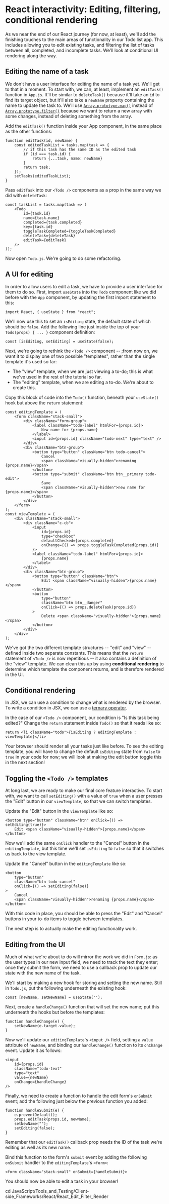 # React interactivity: Editing, filtering, conditional rendering

As we near the end of our React journey (for now, at least), we'll add the finishing touches to the main areas of functionality in our Todo list app. This includes allowing you to edit existing tasks, and filtering the list of tasks between all, completed, and incomplete tasks. We'll look at conditional UI rendering along the way.

## Editing the name of a task

We don't have a user interface for editing the name of a task yet. We'll get to that in a moment. To start with, we can, at least, implement an `editTask()` function in `App.js`. It'll be similar to `deleteTask()` because it'll take an `id` to find its target object, but it'll also take a `newName` property containing the name to update the task to. We'll use [`Array.prototype.map()`]() instead of [`Array.prototype.filter()`]() because we want to return a new array with some changes, instead of deleting something from the array.

Add the `editTask()` function inside your App component, in the same place as the other functions:
```
function editTask(id, newName) {
    const editedTaskList = tasks.map(task => {
        // if this task has the same ID as the edited task
        if (id === task.id) {
            return {...task, name: newName}
        }
        return task;
    });
    setTasks(editedTaskList);
}
```
Pass `editTask` into our `<Todo />` components as a prop in the same way we did with `deleteTask`:
```
const taskList = tasks.map(task => (
    <Todo
        id={task.id}
        name={task.name}
        completed={task.completed}
        key={task.id}
        toggleTaskCompleted={toggleTaskCompleted}
        deleteTask={deleteTask}
        editTask={editTask}
    />
));
```
Now open `Todo.js`. We're going to do some refactoring.

## A UI for editing

In order to allow users to edit a task, we have to provide a user interface for them to do so. First, import `useState` into the `Todo` component like we did before with the `App` component, by updating the first import statement to this:
```
import React, { useState } from "react";
```
We'll now use this to set an `isEditing` state, the default state of which should be `false`. Add the following line just inside the top of your `Todo(props) { ... }` component definition:
```
const [isEditing, setEditing] = useState(false);
```
Next, we're going to rethink the `<Todo />` component -- ;from now on, we want it to display one of two possible "templates", rather than the single template it's used so far:

* The "view" template, when we are just viewing a to-do; this is what we've used in the rest of the tutorial so far.
* The "editing" template, when we are editing a to-do. We're about to create this.

Copy this block of code into the `Todo()` function, beneath your `useState()` hook but above the `return` statement:
```
const editingTemplate = (
    <form className="stack-small">
        <div className="form-group">
            <label className="todo-label" htmlFor={props.id}>
                New name for {props.name}
            </label>
            <input id={props.id} className="todo-next" type="text" />
        </div>
        <div className="btn-group">
            <button type="button" className="btn todo-cancel">
                Cancel
                <span className="visually-hidden">renaming {props.name}</span>
            </button>
            <button type="submit" className="btn btn__primary todo-edit">
                Save
                <span className="visually-hidden">new name for {props.name}</span>
            </button>
        </div>
    </form>
);
const viewTemplate = (
    <div className="stack-small">
        <div className="c-cb">
            <input
                id={props.id}
                type="checkbox"
                defaultChecked={props.completed}
                onChange={() => props.toggleTaskCompleted(props.id)}
            />
            <label className="todo-label" htmlFor={props.id}>
                {props.name}
            </label>
        </div>
        <div className="btn-group">
            <button type="button" className="btn">
                Edit <span className="visually-hidden">{props.name}</span>
            </button>
            <button
                type="button"
                className="btn btn__danger"
                onClick={() => props.deleteTask(props.id)}
            >
                Delete <span className="visually-hidden">{props.name}</span>
            </button>
        </div>
    </div>
);
```
We've got the two different template structures -- "edit" and "view" -- defined inside two separate constants. This means that the `return` statement of `<Todo />` is now repetitious -- it also contains a definition of the "view" template. We can clean this up by using **conditional rendering** to determine which template the component returns, and is therefore rendered in the UI.

## Conditional rendering

In JSX, we can use a condition to change what is rendered by the browser. To write a condition in JSX, we can use a [ternary operator](https://developer.mozilla.org/en-US/docs/Web/JavaScript/Reference/Operators/Conditional_Operator).

In the case of our `<Todo />` component, our condition is "Is this task being edited?" Change the `return` statement inside `Todo()` so that it reads like so:
```
return <li className="todo">{isEditing ? editingTemplate : viewTemplate}</li>
```
Your browser should render all your tasks just like before. To see the editing template, you will have to change the default `isEditing` state from `false` to `true` in your code for now; we will look at making the edit button toggle this in the next section!

## Toggling the `<Todo />` templates

At long last, we are ready to make our final core feature interactive. To start with, we want to call `setEditing()` with a value of `true` when a user presses the "Edit" button in our `viewTemplate`, so that we can switch templates.

Update the "Edit" button in the `viewTemplate` like so:
```
<button type="button" className="btn" onClick={() => setEditing(true)}>
    Edit <span className="visually-hidden">{props.name}</span>
</button>
```
Now we'll add the same `onClick` handler to the "Cancel" button in the `editingTemplate`, but this time we'll set `isEditing` to `false` so that it switches us back to the view template.

Update the "Cancel" button in the `editingTemplate` like so:
```
<button
    type="button"
    className="btn todo-cancel"
    onClick={() => setEditing(false)}
>
    Cancel
    <span className="visually-hidden">renaming {props.name}</span>
</button>
```
With this code in place, you should be able to press the "Edit" and "Cancel" buttons in your to-do items to toggle between templates.

The next step is to actually make the editing functionality work.

## Editing from the UI

Much of what we're about to do will mirror the work we did in `Form.js`: as the user types in our new input field, we need to track the text they enter; once they submit the form, we need to use a callback prop to update our state with the new name of the task.

We'll start by making a new hook for storing and setting the new name. Still in `Todo.js`, put the following underneath the existing hook:
```
const [newName, setNewName] = useState('');
```
Next, create a `handleChange()` function that will set the new name; put this underneath the hooks but before the templates:
```
function handleChange(e) {
    setNewName(e.target.value);
}
```
Now we'll update our `editingTemplate`'s `<input />` field, setting a `value` attribute of `newName`, and binding our `handleChange()` function to its `onChange` event. Update it as follows:
```
<input
    id={props.id}
    className="todo-text"
    type="text"
    value={newName}
    onChange={handleChange}
/>
```
Finally, we need to create a function to handle the edit form's `onSubmit` event; add the following just below the previous function you added:
```
function handleSubmit(e) {
    e.preventDefault();
    props.editTask(props.id, newName);
    setNewName("");
    setEditing(false);
}
```
Remember that our `editTask()` callback prop needs the ID of the task we're editing as well as its new name.

Bind this function to the form's `submit` event by adding the following `onSubmit` handler to the `editingTemplate`'s `<form>`:
```
<form className="stack-small" onSubmit={handleSubmit}>
```
You should now be able to edit a task in your browser!








cd JavaScript/Tools_and_Testing/Client-side_Frameworks/React/React_Edit_Filter_Render